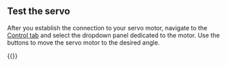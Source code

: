 ## Test the servo

After you establish the connection to your servo motor, navigate to the [Control tab](/fleet/machines/#control) and select the dropdown panel dedicated to the motor. Use the buttons to move the servo motor to the desired angle.

{{<imgproc src="/components/servo/servo-control-tab.png" resize="400x" declaredimensions=true alt="The servo component in the control tab">}}

